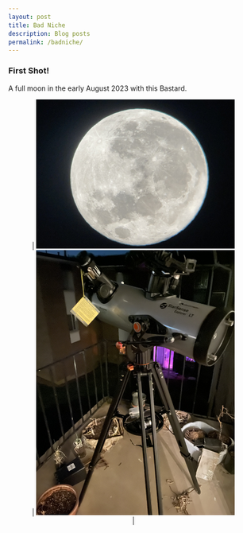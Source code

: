 ```yaml
---
layout: post
title: Bad Niche
description: Blog posts
permalink: /badniche/
---
```

<h3>First Shot!</h3>
A full moon in the early August 2023 with this Bastard. 
<p align="center">
	| <img src="/assets/images/first-full-moon.jpg" width="400" alt="Fig. 1. The full moon and the telescope" class="figure-image-post"><br>  | <img src="/assets/images/my-telescope.jpg" width="400" alt="Fig. 1. The full moon and the telescope" class="figure-image-post"><br>|
</p>
